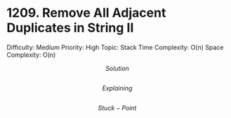 # 1209. Remove All Adjacent Duplicates in String II

Difficulty: Medium
Priority: High
Topic: Stack
Time Complexity: O(n)
Space Complexity: O(n)

$$
Solution
$$

```python

```

$$
Explaining
$$

```

```

$$
Stuck-Point
$$

```

```
